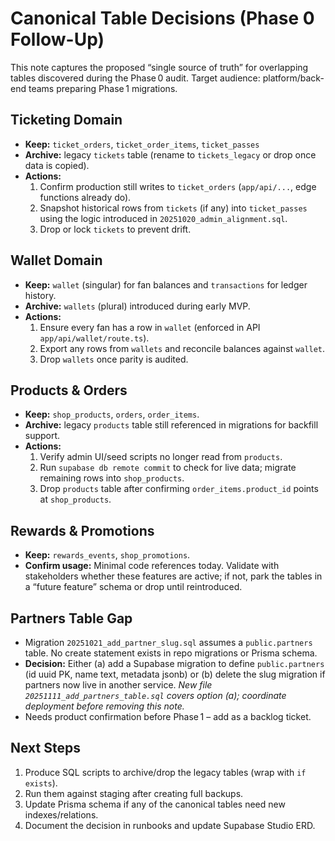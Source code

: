 # Canonical Table Decisions (Phase 0 Follow-Up)

This note captures the proposed “single source of truth” for overlapping tables discovered during the Phase 0 audit. Target audience: platform/back-end teams preparing Phase 1 migrations.

## Ticketing Domain

- **Keep:** `ticket_orders`, `ticket_order_items`, `ticket_passes`
- **Archive:** legacy `tickets` table (rename to `tickets_legacy` or drop once data is copied).
- **Actions:**
  1. Confirm production still writes to `ticket_orders` (`app/api/...`, edge functions already do).
  2. Snapshot historical rows from `tickets` (if any) into `ticket_passes` using the logic introduced in `20251020_admin_alignment.sql`.
  3. Drop or lock `tickets` to prevent drift.

## Wallet Domain

- **Keep:** `wallet` (singular) for fan balances and `transactions` for ledger history.
- **Archive:** `wallets` (plural) introduced during early MVP.
- **Actions:**
  1. Ensure every fan has a row in `wallet` (enforced in API `app/api/wallet/route.ts`).
  2. Export any rows from `wallets` and reconcile balances against `wallet`.
  3. Drop `wallets` once parity is audited.

## Products & Orders

- **Keep:** `shop_products`, `orders`, `order_items`.
- **Archive:** legacy `products` table still referenced in migrations for backfill support.
- **Actions:**
  1. Verify admin UI/seed scripts no longer read from `products`.
  2. Run `supabase db remote commit` to check for live data; migrate remaining rows into `shop_products`.
  3. Drop `products` table after confirming `order_items.product_id` points at `shop_products`.

## Rewards & Promotions

- **Keep:** `rewards_events`, `shop_promotions`.
- **Confirm usage:** Minimal code references today. Validate with stakeholders whether these features are active; if not, park the tables in a “future feature” schema or drop until reintroduced.

## Partners Table Gap

- Migration `20251021_add_partner_slug.sql` assumes a `public.partners` table. No create statement exists in repo migrations or Prisma schema.
- **Decision:** Either (a) add a Supabase migration to define `public.partners` (id uuid PK, name text, metadata jsonb) or (b) delete the slug migration if partners now live in another service. _New file `20251111_add_partners_table.sql` covers option (a); coordinate deployment before removing this note._
- Needs product confirmation before Phase 1 – add as a backlog ticket.

## Next Steps

1. Produce SQL scripts to archive/drop the legacy tables (wrap with `if exists`).
2. Run them against staging after creating full backups.
3. Update Prisma schema if any of the canonical tables need new indexes/relations.
4. Document the decision in runbooks and update Supabase Studio ERD.
